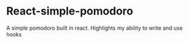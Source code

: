 # React-simple-pomodoro
A simple pomodoro built in react. Highlights my ability to write and use hooks
